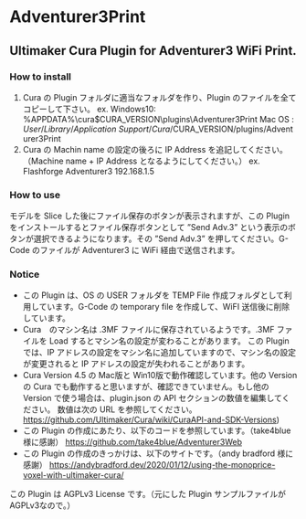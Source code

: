 # Adventurer3Print

## Ultimaker Cura Plugin for Adventurer3 WiFi Print.

### How to install
1. Cura の Plugin フォルダに適当なフォルダを作り、Plugin のファイルを全てコピーして下さい。
    ex.  Windows10: %APPDATA%\cura\$CURA_VERSION\plugins\Adventurer3Print
         Mac OS   : $User/Library/Application\ Support/Cura/$CURA_VERSION/plugins/Adventurer3Print
2. Cura の Machin name の設定の後ろに IP Address を追記してください。（Machine name + IP Address となるようにしてください。）
    ex. Flashforge Adventurer3 192.168.1.5

### How to use
モデルを Slice した後にファイル保存のボタンが表示されますが、この Plugin をインストールするとファイル保存ボタンとして ”Send Adv.3” という表示のボタンが選択できるようになります。その ”Send Adv.3” を押してください。G-Code のファイルが Adventurer3 に WiFi 経由で送信されます。

### Notice
- この Plugin は、OS の USER フォルダを TEMP File 作成フォルダとして利用しています。G-Code の temporary file を作成して、WiFI 送信後に削除しています。
- Cura　のマシン名は .3MF ファイルに保存されているようです。.3MF ファイルを Load するとマシン名の設定が変わることがあります。
この Plugin では、IP アドレスの設定をマシン名に追加していますので、マシン名の設定が変更されると IP アドレスの設定が失われることがあります。
- Cura Version 4.5 の Mac版と Win10版で動作確認しています。他の Version の Cura でも動作すると思いますが、確認できていません。もし他の Version で使う場合は、plugin.json の API セクションの数値を編集してください。
数値は次の URL を参照してください。
https://github.com/Ultimaker/Cura/wiki/CuraAPI-and-SDK-Versions)
- この Plugin の作成にあたり、以下のコードを参照しています。（take4blue 様に感謝）
https://github.com/take4blue/Adventurer3Web
- この Plugin の作成のきっかけは、以下のサイトです。（andy bradford 様に感謝）
https://andybradford.dev/2020/01/12/using-the-monoprice-voxel-with-ultimaker-cura/

この Plugin は AGPLv3 License です。（元にした Plugin サンプルファイルがAGPLv3なので。）
